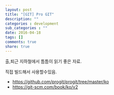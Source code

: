 ```yaml
---
layout: post
title: "[GIT] Pro GIT"
description: ""
categories : development
sub_categories : ""
date: 2016-04-18
tags: []
comments: true
share: true
---
```


출,퇴근 지하철에서 틈틈이 읽기 좋은 자료.

직접 빌드해서 사용할수있음.

  

  * https://github.com/progit/progit/tree/master/ko
  * https://git-scm.com/book/ko/v2

  


